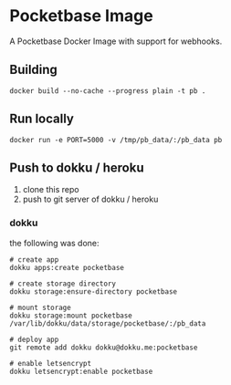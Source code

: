 # Pocketbase Image

A Pocketbase Docker Image with support for webhooks.

## Building

```
docker build --no-cache --progress plain -t pb .
```

## Run locally

```
docker run -e PORT=5000 -v /tmp/pb_data/:/pb_data pb
```

## Push to dokku / heroku

1. clone this repo
2. push to git server of dokku / heroku

### dokku

the following was done:

```
# create app
dokku apps:create pocketbase

# create storage directory
dokku storage:ensure-directory pocketbase

# mount storage
dokku storage:mount pocketbase /var/lib/dokku/data/storage/pocketbase/:/pb_data

# deploy app
git remote add dokku dokku@dokku.me:pocketbase

# enable letsencrypt
dokku letsencrypt:enable pocketbase
```